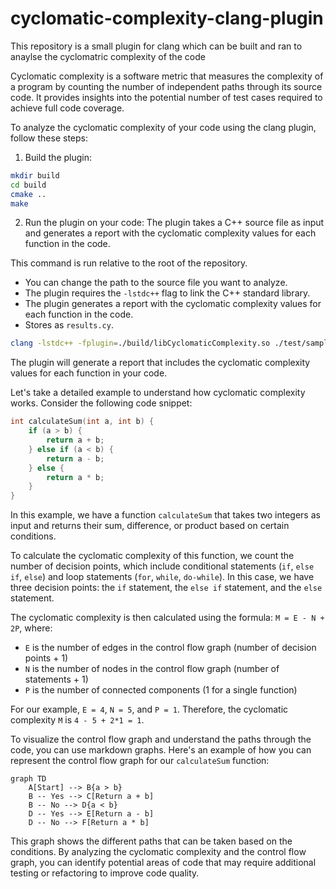 # cyclomatic-complexity-clang-plugin

This repository is a small plugin for clang which can be built and ran to anaylse the cyclomatric complexity of the code

Cyclomatic complexity is a software metric that measures the complexity of a program by counting the number of independent paths through its source code. It provides insights into the potential number of test cases required to achieve full code coverage.

To analyze the cyclomatic complexity of your code using the clang plugin, follow these steps:

1. Build the plugin:

```bash
mkdir build
cd build
cmake ..
make
```

2. Run the plugin on your code:
   The plugin takes a C++ source file as input and generates a report with the cyclomatic complexity values for each function in the code.

This command is run relative to the root of the repository.

- You can change the path to the source file you want to analyze.
- The plugin requires the `-lstdc++` flag to link the C++ standard library.
- The plugin generates a report with the cyclomatic complexity values for each function in the code.
- Stores as `results.cy`.

```bash
clang -lstdc++ -fplugin=./build/libCyclomaticComplexity.so ./test/sample.cpp
```

The plugin will generate a report that includes the cyclomatic complexity values for each function in your code.

Let's take a detailed example to understand how cyclomatic complexity works. Consider the following code snippet:

```cpp
int calculateSum(int a, int b) {
    if (a > b) {
        return a + b;
    } else if (a < b) {
        return a - b;
    } else {
        return a * b;
    }
}
```

In this example, we have a function `calculateSum` that takes two integers as input and returns their sum, difference, or product based on certain conditions.

To calculate the cyclomatic complexity of this function, we count the number of decision points, which include conditional statements (`if`, `else if`, `else`) and loop statements (`for`, `while`, `do-while`). In this case, we have three decision points: the `if` statement, the `else if` statement, and the `else` statement.

The cyclomatic complexity is then calculated using the formula: `M = E - N + 2P`, where:

- `E` is the number of edges in the control flow graph (number of decision points + 1)
- `N` is the number of nodes in the control flow graph (number of statements + 1)
- `P` is the number of connected components (1 for a single function)

For our example, `E = 4`, `N = 5`, and `P = 1`. Therefore, the cyclomatic complexity `M` is `4 - 5 + 2*1 = 1`.

To visualize the control flow graph and understand the paths through the code, you can use markdown graphs. Here's an example of how you can represent the control flow graph for our `calculateSum` function:

```mermaid
graph TD
    A[Start] --> B{a > b}
    B -- Yes --> C[Return a + b]
    B -- No --> D{a < b}
    D -- Yes --> E[Return a - b]
    D -- No --> F[Return a * b]
```

This graph shows the different paths that can be taken based on the conditions. By analyzing the cyclomatic complexity and the control flow graph, you can identify potential areas of code that may require additional testing or refactoring to improve code quality.
